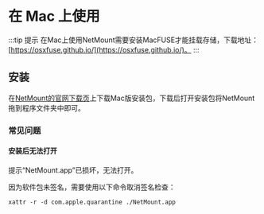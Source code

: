 # 在 Mac 上使用

:::tip 提示
在Mac上使用NetMount需要安装MacFUSE才能挂载存储，下载地址：[https://osxfuse.github.io/](https://osxfuse.github.io/)。
:::

## 安装
在[NetMount的官网下载页](https://www.netmount.cn/download)上下载Mac版安装包，下载后打开安装包将NetMount拖到程序文件夹中即可。

### 常见问题
#### 安装后无法打开
提示“NetMount.app”已损坏，无法打开。 

因为软件包未签名，需要使用以下命令取消签名检查：

`xattr -r -d com.apple.quarantine ./NetMount.app`
<!-- ![](https://p1.hotpe.top/i/p/1/665b21e5e60ee.png) -->
